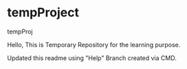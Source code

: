 # tempProject
tempProj

Hello, This is Temporary Repository for the learning purpose.


Updated this readme using "Help" Branch created via CMD.
